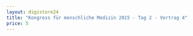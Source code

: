 ```yaml
---
layout: digistore24
title: "Kongress für menschliche Medizin 2015 - Tag 2 - Vortrag 4"
price: 5
---
```

